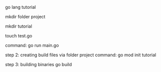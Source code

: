 go lang tutorial 

mkdir folder project 

mkdir tutorial

touch test.go

command: go run main.go

step 2: creating build files via folder project
command: go mod init tutorial

step 3: building binaries 
go build 

